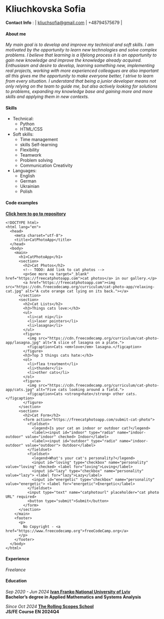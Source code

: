 # **Kliuchkovska Sofia**

**Contact Info** : | kliuchsofia@gmail.com |  +48794575679 |

#### **About me**
_My main goal is to develop and improve my technical and soft skills. I am motivated by the opportunity to learn new technologies and solve complex problems. I believe that learning is a lifelong process it is an opportunity to gain new knowledge and improve the knowledge already acquired. Enthusiasm and desire to develop, learning something new, implementing real projects, working with more experienced colleagues are also important all this gives me the opportunity to make everyone better, I strive to learn from every situation. I understand that being a junior developer means not only relying on the team to guide me, but also actively looking for solutions to problems, expanding my knowledge base and gaining more and more skills and applying them in new contexts._

#### **Skills** 
* Technical: 
  * Python 
  * HTML/CSS
* Soft skills:  
  * Time management 
  * skills Self-learning  
  * Flexibility 
  * Teamwork 
  * Problem solving  
  * Communication Creativity
* Languages: 
  * English
  * German
  * Ukrainian
  * Polish

#### **Code examples**
[**Click here to go to repository**](https://github.com/Sofakluuu/SPtask.git)
```
<!DOCTYPE html>
<html lang="en">
  <head>
    <meta charset="utf-8">
    <title>CatPhotoApp</title>
  </head>
  <body>
    <main>
      <h1>CatPhotoApp</h1>
      <section>
        <h2>Cat Photos</h2>
        <!-- TODO: Add link to cat photos -->
        <p>See more <a target="_blank" href="https://freecatphotoapp.com">cat photos</a> in our gallery.</p>
        <a href="https://freecatphotoapp.com"><img src="https://cdn.freecodecamp.org/curriculum/cat-photo-app/relaxing-cat.jpg" alt="A cute orange cat lying on its back."></a>
      </section>
      <section>
        <h2>Cat Lists</h2>
        <h3>Things cats love:</h3>
        <ul>
          <li>cat nip</li>
          <li>laser pointers</li>
          <li>lasagna</li>
        </ul>
        <figure>
          <img src="https://cdn.freecodecamp.org/curriculum/cat-photo-app/lasagna.jpg" alt="A slice of lasagna on a plate.">
          <figcaption>Cats <em>love</em> lasagna.</figcaption>  
        </figure>
        <h3>Top 3 things cats hate:</h3>
        <ol>
          <li>flea treatment</li>
          <li>thunder</li>
          <li>other cats</li>
        </ol>
        <figure>
          <img src="https://cdn.freecodecamp.org/curriculum/cat-photo-app/cats.jpg" alt="Five cats looking around a field.">
          <figcaption>Cats <strong>hate</strong> other cats.</figcaption>  
        </figure>
      </section>
      <section>
        <h2>Cat Form</h2>
        <form action="https://freecatphotoapp.com/submit-cat-photo">
          <fieldset>
            <legend>Is your cat an indoor or outdoor cat?</legend>
            <label><input id="indoor" type="radio" name="indoor-outdoor" value="indoor" checked> Indoor</label>
            <label><input id="outdoor" type="radio" name="indoor-outdoor" value="outdoor"> Outdoor</label>
          </fieldset>
          <fieldset>
            <legend>What's your cat's personality?</legend>
            <input id="loving" type="checkbox" name="personality" value="loving" checked> <label for="loving">Loving</label>
            <input id="lazy" type="checkbox" name="personality" value="lazy"> <label for="lazy">Lazy</label>
            <input id="energetic" type="checkbox" name="personality" value="energetic"> <label for="energetic">Energetic</label>
          </fieldset>
          <input type="text" name="catphotourl" placeholder="cat photo URL" required>
          <button type="submit">Submit</button>
        </form>
      </section>
    </main>
    <footer>
      <p>
        No Copyright - <a href="https://www.freecodecamp.org">freeCodeCamp.org</a>
      </p>
    </footer>
  </body>
</html>

```

#### **Experience**
_Freelance_

#### **Education**

_Sep 2020 - Jun 2024_
[**Ivan Franko National University of Lviv**](https://lnu.edu.ua/en/)  
**Bachelor’s degree in Applied Mathematics and Systems Analysis**

_Since Oct 2024_
[**The Rolling Scopes School**][rsapp]  
**JS/FE Course EN 2024Q4**

[rsapp]:<https://rs.school/>
